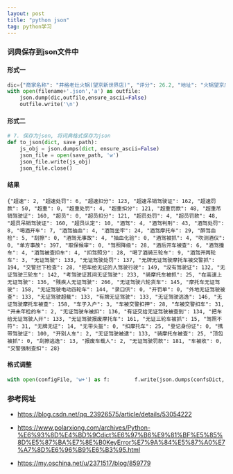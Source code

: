 ```yaml
---
layout: post
title: "python json"
tag: python学习
---
```


### 词典保存到json文件中

#### 形式一

~~~python
dic={"商家名称": "井格老灶火锅(望京新世界店)", "评分": 26.2, "地址": "火锅望京广顺南大街路16号", "人均消费": 105, "评论数量": 1387}
with open(filename+'.json','a') as outfile:
    json.dump(dic,outfile,ensure_ascii=False)
    outfile.write('\n')

~~~

#### 形式二

~~~python
# 7. 保存为json, 将词典格式保存为json
def to_json(dict, save_path):
    js_obj = json.dumps(dict, ensure_ascii=False)
    json_file = open(save_path, 'w')
    json_file.write(js_obj)
    json_file.close()

~~~

#### 结果

~~~
{"超速": 2, "超速处罚": 6, "超速扣分": 123, "超速吊销驾驶证": 162, "超速罚款": 50, "超重": 0, "超重处罚": 4, "超重扣分": 121, "超重罚款": 48, "超重吊销驾驶证": 160, "超员": 0, "超员扣分": 121, "超员处罚": 4, "超员罚款": 48, "超员吊销驾驶证": 160, "超员认定": 10, "酒驾": 4, "酒驾判刑": 43, "酒驾处罚": 8, "喝酒开车": 7, "酒驾抽血": 4, "酒驾坐牢": 24, "酒驾摩托车": 29, "醉驾血检": 5, "刮擦": 0, "酒驾无事故": 4, "抽血化验": 0, "酒驾被抓": 4, "吹测酒仪": 0, "单方事故": 397, "取保候审": 0, "驾照降级": 28, "酒后开车被查": 6, "酒驾撞车": 4, "酒驾被查扣车": 4, "扣驾照分": 28, "喝了酒骑三轮车": 9, "酒驾开两轮车": 3, "无证驾驶": 133, "无证驾驶处罚": 137, "无牌无证驾驶摩托车被交警抓": 194, "交警拦下检查": 28, "把车给无证的人驾驶行驶": 149, "没有驾驶证": 132, "无证驾驶三轮车": 142, "考驾驶证其间无证驾驶": 233, "骑摩托车被抓": 25, "在高速上无证驾驶": 136, "残疾人无证驾驶": 266, "无证驾驶六轮货车": 145, "摩托车无证驾驶": 158, "无证驾驶电动四轮车": 144, "录口供": 0, "开罚单": 0, "外地无证驾驶被查": 133, "无证驾驶超载": 133, "有牌无证驾驶": 133, "无证驾驶逃逸": 146, "无证驾驶摩托车被查": 158, "车子入户": 3, "车被交警扣押": 28, "车被交警扣车": 31, "开未年检的车": 2, "无证驾驶车被扣": 136, "有证交给无证驾驶被查到": 134, "把车给无证驾驶人开": 133, "无证驾驶报废摩托车": 161, "无证三轮车被抓": 15, "驾照不符": 31, "无牌无证": 14, "无带头盔": 0, "扣摩托车": 25, "登记身份证": 0, "携带驾驶证": 100, "开别人车": 2, "无证驾驶被逮": 133, "骑摩托车被查": 25, "顶包被抓": 0, "刮擦逃逸": 13, "报废车载人": 2, "无证驾驶罚款": 181, "车被收": 0, "交警强制查扣": 28}

~~~

#### 格式调整

~~~python
with open(configFile, 'w+') as f:        f.write(json.dumps(confsDict, indent=2))
~~~





### 参考网址

- <https://blog.csdn.net/qq_23926575/article/details/53054222>
- <https://www.polarxiong.com/archives/Python-%E6%93%8D%E4%BD%9Cdict%E6%97%B6%E9%81%BF%E5%85%8D%E5%87%BA%E7%8E%B0KeyError%E7%9A%84%E5%87%A0%E7%A7%8D%E6%96%B9%E6%B3%95.html>

- <https://my.oschina.net/u/2371517/blog/859779>

